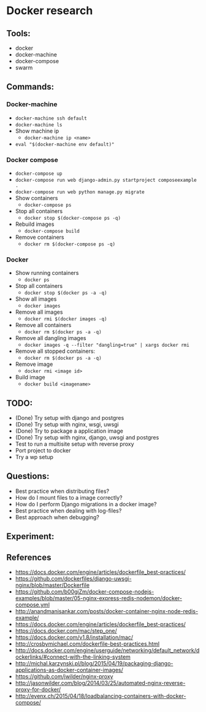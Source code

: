 # Docker research

## Tools:
- docker
- docker-machine
- docker-compose
- swarm

## Commands:
### Docker-machine
- `docker-machine ssh default`
- `docker-machine ls`
- Show machine ip
	- `docker-machine ip <name>`
- `eval "$(docker-machine env default)"`

### Docker compose
- `docker-compose up`
- `docker-compose run web django-admin.py startproject composeexample .`
- `docker-compose run web python manage.py migrate`
- Show containers
	- `docker-compose ps`
- Stop all containers
	- `docker stop $(docker-compose ps -q)`
- Rebuild images
	- `docker-compose build`
- Remove containers
	- `docker rm $(docker-compose ps -q)`

### Docker
- Show running containers
	- `docker ps`
- Stop all containers
	- `docker stop $(docker ps -a -q)`
- Show all images
	- `docker images`
- Remove all images
	- `docker rmi $(docker images -q)`
- Remove all containers
	- `docker rm $(docker ps -a -q)`
- Remove all dangling images
	- `docker images -q --filter "dangling=true" | xargs docker rmi`
- Remove all stopped containers: 
	- `docker rm $(docker ps -a -q)`
- Remove image
	- `docker rmi <image id>`
- Build image
	- `docker build <imagename>`

## TODO: 
- (Done) Try setup with django and postgres
- (Done) Try setup with nginx, wsgi, uwsgi
- (Done) Try to package a application image
- (Done) Try setup with nginx, django, uwsgi and postgres
- Test to run a multisite setup with reverse proxy
- Port project to docker
- Try a wp setup

## Questions:
- Best practice when distributing files?
- How do I mount files to a image correctly?
- How do I perform Django migrations in a docker image?
- Best practice when dealing with log-files?
- Best approach when debugging?

## Experiment: 

## References
- https://docs.docker.com/engine/articles/dockerfile_best-practices/
- https://github.com/dockerfiles/django-uwsgi-nginx/blob/master/Dockerfile
- https://github.com/b00giZm/docker-compose-nodejs-examples/blob/master/05-nginx-express-redis-nodemon/docker-compose.yml
- http://anandmanisankar.com/posts/docker-container-nginx-node-redis-example/
- https://docs.docker.com/engine/articles/dockerfile_best-practices/
- https://docs.docker.com/mac/step_one/
- https://docs.docker.com/v1.8/installation/mac/
- http://crosbymichael.com/dockerfile-best-practices.html
- http://docs.docker.com/engine/userguide/networking/default_network/dockerlinks/#connect-with-the-linking-system
- http://michal.karzynski.pl/blog/2015/04/19/packaging-django-applications-as-docker-container-images/
- https://github.com/jwilder/nginx-proxy
- http://jasonwilder.com/blog/2014/03/25/automated-nginx-reverse-proxy-for-docker/
- http://eyenx.ch/2015/04/18/loadbalancing-containers-with-docker-compose/